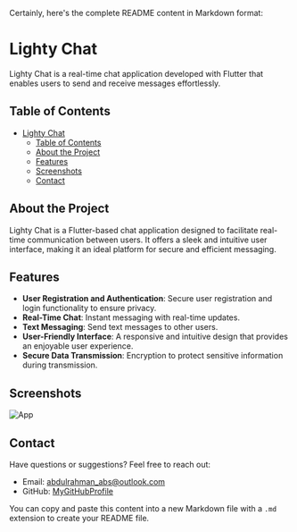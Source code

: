 Certainly, here's the complete README content in Markdown format:

# Lighty Chat

Lighty Chat is a real-time chat application developed with Flutter that enables users to send and receive messages effortlessly.

## Table of Contents

- [Lighty Chat](#lighty-chat)
  - [Table of Contents](#table-of-contents)
  - [About the Project](#about-the-project)
  - [Features](#features)
  - [Screenshots](#screenshots)
  - [Contact](#contact)

## About the Project

Lighty Chat is a Flutter-based chat application designed to facilitate real-time communication between users. It offers a sleek and intuitive user interface, making it an ideal platform for secure and efficient messaging.

## Features

- **User Registration and Authentication**: Secure user registration and login functionality to ensure privacy.
- **Real-Time Chat**: Instant messaging with real-time updates.
- **Text Messaging**: Send text messages to other users.
- **User-Friendly Interface**: A responsive and intuitive design that provides an enjoyable user experience.
- **Secure Data Transmission**: Encryption to protect sensitive information during transmission.

## Screenshots

![App](https://github.com/abdulrahmanabs/lighty_chat/assets/58333909/1bad9774-366a-4aa3-b491-25c3b4b74ef5)

## Contact

Have questions or suggestions? Feel free to reach out:

- Email: abdulrahman_abs@outlook.com
- GitHub: [MyGitHubProfile](https://github.com/abdulrahmanabs)


You can copy and paste this content into a new Markdown file with a `.md` extension to create your README file.
